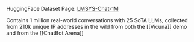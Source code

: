 HuggingFace Dataset Page: [LMSYS-Chat-1M](https://huggingface.co/datasets/lmsys/lmsys-chat-1m)

Contains 1 million real-world conversations with 25 SoTA LLMs, collected from 210k unique IP addresses in the wild from both the [[Vicuna]] demo and from the [[ChatBot Arena]] 